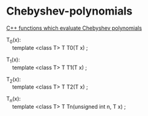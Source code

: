 Chebyshev-polynomials
=====================

<a href="http://www.storage-b.com/math-numerical-analysis/27">C++ functions which evaluate Chebyshev polynomials</a>

T<sub>0</sub>(x):<br />
&nbsp;&nbsp;&nbsp;&nbsp;template &lt;class T&gt; T T0(T x) ;

T<sub>1</sub>(x):<br />
&nbsp;&nbsp;&nbsp;&nbsp;template &lt;class T&gt; T T1(T x) ;

T<sub>2</sub>(x):<br />
&nbsp;&nbsp;&nbsp;&nbsp;template &lt;class T&gt; T T2(T x) ;

T<sub>n</sub>(x):<br />
&nbsp;&nbsp;&nbsp;&nbsp;template &lt;class T&gt; T Tn(unsigned int n, T x) ;
